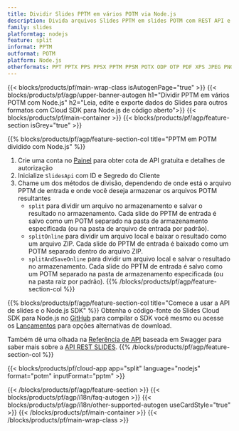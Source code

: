 ```yaml
---
title: Dividir Slides PPTM em vários POTM via Node.js
description: Divida arquivos Slides PPTM em slides POTM com REST API e Open Source Node.js SDK
family: slides
platformtag: nodejs
feature: split
informat: PPTM
outformat: POTM
platform: Node.js
otherformats: PPT PPTX PPS PPSX PPTM PPSM POTX ODP OTP PDF XPS JPEG PNG BMP TIFF SVG HTML5 GIF XAML
---
```


{{< blocks/products/pf/main-wrap-class isAutogenPage="true" >}}
{{< blocks/products/pf/agp/upper-banner-autogen h1="Dividir PPTM em vários POTM com Node.js" h2="Leia, edite e exporte dados do Slides para outros formatos com Cloud SDK para Node.js de código aberto">}}
{{< blocks/products/pf/main-container >}}
{{< blocks/products/pf/agp/feature-section isGrey="true" >}}

{{% blocks/products/pf/agp/feature-section-col title="PPTM em POTM dividido com Node.js" %}}
1. Crie uma conta no <a href="https://dashboard.aspose.cloud/">Painel</a> para obter cota de API gratuita e detalhes de autorização
1. Inicialize ```SlidesApi``` com ID e Segredo do Cliente
1. Chame um dos métodos de divisão, dependendo de onde está o arquivo PPTM de entrada e onde você deseja armazenar os arquivos POTM resultantes
    - ```split``` para dividir um arquivo no armazenamento e salvar o resultado no armazenamento. Cada slide do PPTM de entrada é salvo como um POTM separado na pasta de armazenamento especificada (ou na pasta de arquivo de entrada por padrão).
    - ```splitOnline``` para dividir um arquivo local e baixar o resultado como um arquivo ZIP. Cada slide do PPTM de entrada é baixado como um POTM separado dentro do arquivo ZIP.
    - ```splitAndSaveOnline``` para dividir um arquivo local e salvar o resultado no armazenamento. Cada slide do PPTM de entrada é salvo como um POTM separado na pasta de armazenamento especificada (ou na pasta raiz por padrão).
{{% /blocks/products/pf/agp/feature-section-col %}}

{{% blocks/products/pf/agp/feature-section-col title="Comece a usar a API de slides e o Node.js SDK" %}}
Obtenha o código-fonte do Slides Cloud SDK para Node.js no [GitHub](https://github.com/aspose-slides-cloud/aspose-slides-cloud-nodejs) para compilar o SDK você mesmo ou acesse os [Lançamentos](https://releases.aspose.cloud/) para opções alternativas de download.

Também dê uma olhada na [Referência de API](https://apireference.aspose.cloud/slides/) baseada em Swagger para saber mais sobre a [API REST SLIDES](https://products.aspose.cloud/slides/curl/).
{{% /blocks/products/pf/agp/feature-section-col %}}

{{< blocks/products/pf/cloud-app app="split" language="nodejs" format="potm" inputFormat="pptm" >}}

{{< /blocks/products/pf/agp/feature-section >}}
{{< blocks/products/pf/agp/i18n/faq-autogen >}}
{{< blocks/products/pf/agp/i18n/other-supported-autogen useCardStyle="true" >}}
{{< /blocks/products/pf/main-container >}}
{{< /blocks/products/pf/main-wrap-class >}}